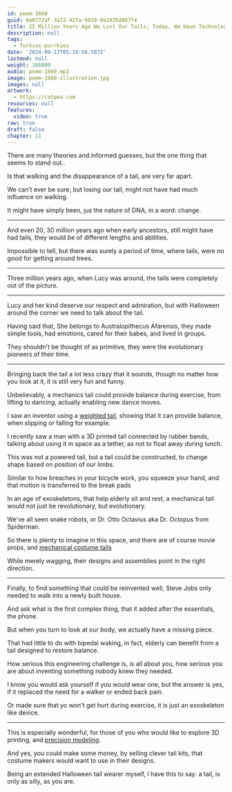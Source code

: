 ```yaml
---
id: poem-1660
guid: 9a0772af-3a72-42fa-9839-9a1935d867f4
title: 25 Million Years Ago We Lost Our Tails; Today, We Have Technology To Rebuild Them
description: null
tags:
  - furkies-purrkies
date: '2024-09-17T05:18:56.587Z'
lastmod: null
weight: 166000
audio: poem-1660.mp3
image: poem-1660-illustration.jpg
images: null
artwork:
  - https://catpea.com
resources: null
features:
  video: true
raw: true
draft: false
chapter: 11
---
```


There are many theories and informed guesses,
but the one thing that seems to stand out..

Is that walking and the disappearance of a tail,
are very far apart.

We can’t ever be sure, but losing our tail,
might not have had much influence on walking.

It might have simply been,
jus the nature of DNA, in a word: change.

---

And even 20, 30 million years ago when early ancestors,
still might have had tails, they would be of different lengths and abilities.

Impossible to tell, but there was surely a period of time,
where tails, were no good for getting around trees.

---

Three million years ago, when Lucy was around,
the tails were completely out of the picture.

---

Lucy and her kind deserve our respect and admiration,
but with Halloween around the corner we need to talk about the tail.

Having said that, She belongs to Australopithecus Afarensis,
they made simple tools, had emotions, cared for their babes, and lived in groups.

They shouldn't be thought of as primitive,
they were the evolutionary pioneers of their time.

---

Bringing back the tail a lot less crazy that it sounds,
though no matter how you look at it, it is still very fun and funny.

Unbelievably, a mechanics tail could provide balance during exercise,
from lifting to dancing, actually enabling new dance moves.

I saw an inventor using a [weighted tail][1],
showing that it can provide balance, when slipping or falling for example.

I recently saw a man with a 3D printed tail connected by rubber bands,
talking about using it in space as a tether, as not to float away during lunch.

This was not a powered tail, but a tail could be constructed,
to change shape based on position of our limbs.

Similar to how breaches in your bicycle work,
you squeeze your hand, and that motion is transferred to the break pads

In an age of exoskeletons, that help elderly sit and rest,
a mechanical tail would not just be revolutionary, but evolutionary.

We’ve all seen snake robots,
or Dr. Otto Octavius aka Dr. Octopus from Spiderman.

So there is plenty to imagine in this space,
and there are of course movie props, and [mechanical costume tails][2]

While merely wagging,
their designs and assemblies point in the right direction.

---

Finally, to find something that could be reinvented well,
Steve Jobs only needed to walk into a newly built house.

And ask what is the first complex thing,
that it added after the essentials, the phone.

But when you turn to look at our body,
we actually have a missing piece.

That had little to do with bipedal waking,
in fact, elderly can benefit from a tail designed to restore balance.

How serious this engineering challenge is,
is all about you, how serious you are about inventing something nobody knew they needed.

I know you would ask yourself if you would wear one,
but the answer is yes, if it replaced the need for a walker or ended back pain.

Or made sure that yo won't get hurt during exercise,
it is just an exoskeleton like device.

---

This is especially wonderful,
for those of you who would like to explore 3D printing, and [precision modeling][3].

And yes, you could make some money, by selling clever tail kits,
that costume makers would want to use in their designs.


Being an extended Halloween tail wearer myself, I have this to say:
a tail, is only as silly, as you are.

[1]: https://www.youtube.com/watch?v=Tr1-IhEhXYQ
[2]: https://www.aliexpress.com/i/3256806638322787.html?gatewayAdapt=4itemAdapt
[3]: https://www.youtube.com/watch?v=83yNYScsRPI
